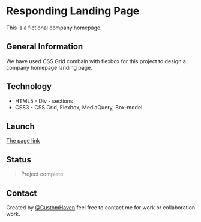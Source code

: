 # Responding Landing Page

This is a fictional company homepage.

## General Information

We have used CSS Grid combain with flexbox for this project to design a company homepage landing page.

## Technology

- HTML5 - Div - sections
- CSS3 - CSS Grid, Flexbox, MediaQuery, Box-model

## Launch

[The page link](customhaven.github.io/responsive-landingpage/)

## Status

> Project complete

## Contact

Created by [@CustomHaven](https://github.com/CustomHaven) feel free to contact me for work or collaboration work.
